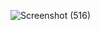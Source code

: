 ![Screenshot (516)](https://github.com/user-attachments/assets/667c5292-0aec-446a-ba3c-38af78b9cc9a)
